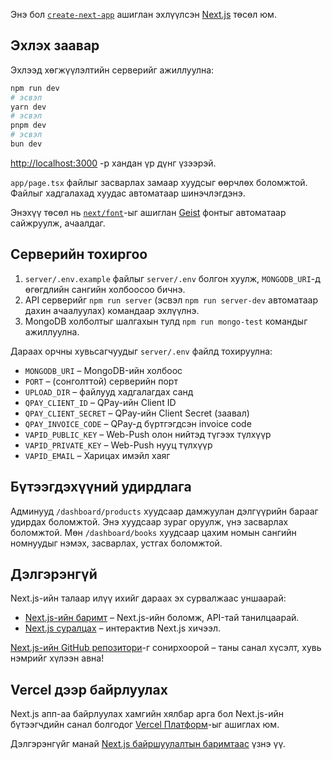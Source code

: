 Энэ бол [`create-next-app`](https://nextjs.org/docs/app/api-reference/cli/create-next-app) ашиглан эхлүүлсэн [Next.js](https://nextjs.org) төсөл юм.

## Эхлэх заавар

Эхлээд хөгжүүлэлтийн серверийг ажиллуулна:

```bash
npm run dev
# эсвэл
yarn dev
# эсвэл
pnpm dev
# эсвэл
bun dev
```

[http://localhost:3000](http://localhost:3000) -р хандан үр дүнг үзээрэй.

`app/page.tsx` файлыг засварлах замаар хуудсыг өөрчлөх боломжтой. Файлыг хадгалахад хуудас автоматаар шинэчлэгдэнэ.

Энэхүү төсөл нь [`next/font`](https://nextjs.org/docs/app/building-your-application/optimizing/fonts)-ыг ашиглан [Geist](https://vercel.com/font) фонтыг автоматаар сайжруулж, ачаалдаг.

## Серверийн тохиргоо

1. `server/.env.example` файлыг `server/.env` болгон хуулж, `MONGODB_URI`-д өгөгдлийн сангийн холбоосоо бичнэ.
2. API серверийг `npm run server` (эсвэл `npm run server-dev` автоматаар дахин ачаалуулах) командаар эхлүүлнэ.
3. MongoDB холболтыг шалгахын тулд `npm run mongo-test` командыг ажиллуулна.

Дараах орчны хувьсагчуудыг `server/.env` файлд тохируулна:

- `MONGODB_URI` – MongoDB-ийн холбоос
- `PORT` – (сонголттой) серверийн порт
- `UPLOAD_DIR` – файлууд хадгалагдах санд
- `QPAY_CLIENT_ID` – QPay-ийн Client ID
- `QPAY_CLIENT_SECRET` – QPay-ийн Client Secret (заавал)
- `QPAY_INVOICE_CODE` – QPay-д бүртгэгдсэн invoice code
- `VAPID_PUBLIC_KEY` – Web-Push олон нийтэд түгээх түлхүүр
- `VAPID_PRIVATE_KEY` – Web-Push нууц түлхүүр
- `VAPID_EMAIL` – Харицах имэйл хаяг

## Бүтээгдэхүүний удирдлага

Админууд `/dashboard/products` хуудсаар дамжуулан дэлгүүрийн барааг удирдах боломжтой. Энэ хуудсаар зураг оруулж, үнэ засварлах боломжтой.
Мөн `/dashboard/books` хуудсаар цахим номын сангийн номнуудыг нэмэх, засварлах, устгах боломжтой.

## Дэлгэрэнгүй

Next.js-ийн талаар илүү ихийг дараах эх сурвалжаас уншаарай:

- [Next.js-ийн баримт](https://nextjs.org/docs) – Next.js-ийн боломж, API-тай танилцаарай.
- [Next.js суралцах](https://nextjs.org/learn) – интерактив Next.js хичээл.

[Next.js-ийн GitHub репозитори](https://github.com/vercel/next.js)-г сонирхоорой – таны санал хүсэлт, хувь нэмрийг хүлээн авна!

## Vercel дээр байрлуулах

Next.js апп-аа байрлуулах хамгийн хялбар арга бол Next.js-ийн бүтээгчдийн санал болгодог [Vercel Платформ](https://vercel.com/new?utm_medium=default-template&filter=next.js&utm_source=create-next-app&utm_campaign=create-next-app-readme)-ыг ашиглах юм.

Дэлгэрэнгүйг манай [Next.js байршуулалтын баримтаас](https://nextjs.org/docs/app/building-your-application/deploying) үзнэ үү.
